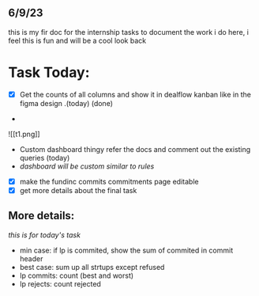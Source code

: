 ## 6/9/23
this is my fir doc for the internship tasks to document the work i do here, i feel this is fun and will be a cool look back 

# Task Today: 
- [x] Get the counts of all columns and show it in dealflow kanban like in the figma design .(today) (done)
- 
![[t1.png]]

- Custom dashboard thingy refer the docs and comment out the existing queries (today)
- _dashboard will be custom similar to rules_
- [x] make the fundinc commits commitments page editable
- [x] get more details about the final task

## More details:
_this is for today's task_

- min case: if lp is commited, show the sum of commited in commit header 
- best case: sum up all strtups except refused 
- lp commits: count (best and worst)
- lp rejects:  count rejected 

